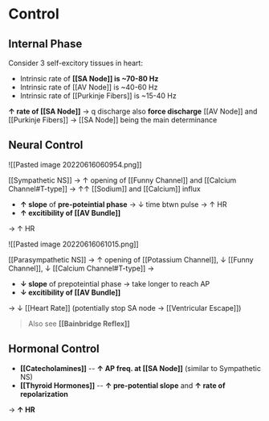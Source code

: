 # Control
## Internal Phase
Consider 3 self-excitory tissues in heart:
- Intrinsic rate of **[[SA Node]] is ~70-80 Hz**
- Intrinsic rate of [[AV Node]] is ~40-60 Hz
- Intrinsic rate of [[Purkinje Fibers]] is ~15-40 Hz

**↑ rate of [[SA Node]]** → q discharge also **force discharge** [[AV Node]] and [[Purkinje Fibers]] → [[SA Node]] being the main determinance

## Neural Control

![[Pasted image 20220616060954.png]]

[[Sympathetic NS]] → ↑ opening of [[Funny Channel]] and [[Calcium Channel#T-type]] → ↑↑ [[Sodium]] and [[Calcium]] influx
- **↑ slope** of **pre-poteintial phase** → ↓ time btwn pulse → ↑ HR
- **↑ excitibility of [[AV Bundle]]**

→ ↑ HR

![[Pasted image 20220616061015.png]]

[[Parasympathetic NS]] → ↑ opening of [[Potassium Channel]], ↓ [[Funny Channel]], ↓ [[Calcium Channel#T-type]] →
- **↓ slope** of prepoteintial phase → take longer to reach AP 
- **↓ excitibility of [[AV Bundle]]**

→ ↓ [[Heart Rate]] (potentially stop SA node → [[Ventricular Escape]])

> Also see **[[Bainbridge Reflex]]**

## Hormonal Control
- **[[Catecholamines]]** -- **↑ AP freq. at [[SA Node]]** (similar to Sympathetic NS)
- **[[Thyroid Hormones]]** -- **↑ pre-potential slope** and **↑ rate of repolarization** 

→ **↑ HR**